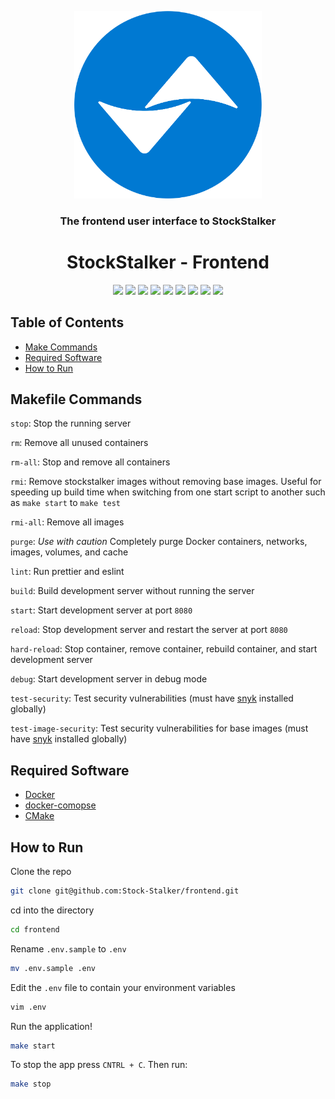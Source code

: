 <!-- logo -->
<p align="center">
  <img width="300" src="public/assets/icon/icon.png">
</p>

<!-- short description -->
<h3 align="center">The frontend user interface to StockStalker</h3>
<h1 align="center">StockStalker - Frontend </h1>

<p align="center">
    <!-- license -->
    <img src="https://img.shields.io/github/license/Stock-Stalker/frontend" />
    <!-- code size  -->
    <img src="https://img.shields.io/github/languages/code-size/Stock-Stalker/frontend" />
    <!-- issues -->
    <img src="https://img.shields.io/github/issues/Stock-Stalker/frontend" />
    <!-- pull requests -->
    <img src="https://img.shields.io/github/issues-pr/Stock-Stalker/frontend" />
    <!-- number of commits per year -->
    <img src="https://img.shields.io/github/commit-activity/y/Stock-Stalker/frontend" />
    <!-- last commit -->
    <img src="https://img.shields.io/github/last-commit/Stock-Stalker/frontend" />
    <!-- docker image size -->
    <img src="https://img.shields.io/docker/image-size/starlightromero/stockstalker-frontend" />
    <!-- docker pulls -->
    <img src="https://img.shields.io/docker/pulls/starlightromero/stockstalker-frontend" />
    <!-- website status -->
    <img src="https://img.shields.io/website?url=https%3A%2F%2Fstockstalker.tk" />
</p>


## Table of Contents

- [Make Commands](#make-commands)
- [Required Software](#required-software)
- [How to Run](#how-to-run)


## Makefile Commands

`stop`: Stop the running server

`rm`: Remove all unused containers

`rm-all`: Stop and remove all containers

`rmi`: Remove stockstalker images without removing base images. Useful for speeding up build time when switching from one start script to another such as `make start` to `make test`

`rmi-all`: Remove all images

`purge`: _Use with caution_ Completely purge Docker containers, networks, images, volumes, and cache

`lint`: Run prettier and eslint

`build`: Build development server without running the server

`start`: Start development server at port `8080`

`reload`: Stop development server and restart the server at port `8080`

`hard-reload`: Stop container, remove container, rebuild container, and start development server

`debug`: Start development server in debug mode

`test-security`: Test security vulnerabilities (must have [snyk](https://support.snyk.io/hc/en-us/articles/360003812538-Install-the-Snyk-CLI) installed globally)

`test-image-security`: Test security vulnerabilities for base images (must have [snyk](https://support.snyk.io/hc/en-us/articles/360003812538-Install-the-Snyk-CLI) installed globally)


## Required Software

- [Docker](https://docs.docker.com/get-docker/)
- [docker-comopse](https://docs.docker.com/compose/install/)
- [CMake](https://cmake.org/install/)


## How to Run

Clone the repo
```zsh
git clone git@github.com:Stock-Stalker/frontend.git
```

cd into the directory
```zsh
cd frontend
```

Rename `.env.sample` to `.env`
```zsh
mv .env.sample .env
```

Edit the `.env` file to contain your environment variables
```zsh
vim .env
```

Run the application!
```zsh
make start
```

To stop the app press `CNTRL + C`. Then run:
```zsh
make stop
```
